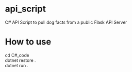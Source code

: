 # api_script
C# API Script to pull dog  facts from a public Flask API Server

# How to use
cd C#_code<br>
dotnet restore .<br>
dotnet run .<br>

